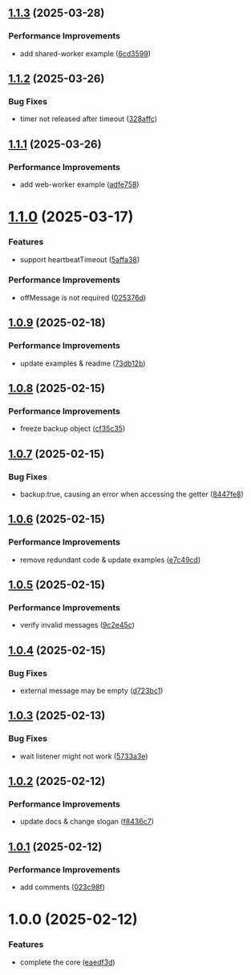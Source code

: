 ## [1.1.3](https://github.com/molvqingtai/comctx/compare/v1.1.2...v1.1.3) (2025-03-28)


### Performance Improvements

* add shared-worker example ([6cd3599](https://github.com/molvqingtai/comctx/commit/6cd359938d4f1dcc457f459b80e96b2422490012))

## [1.1.2](https://github.com/molvqingtai/comctx/compare/v1.1.1...v1.1.2) (2025-03-26)


### Bug Fixes

* timer not released after timeout ([328affc](https://github.com/molvqingtai/comctx/commit/328affc712a580d203f93a71011ba757c46db73e))

## [1.1.1](https://github.com/molvqingtai/comctx/compare/v1.1.0...v1.1.1) (2025-03-26)


### Performance Improvements

* add web-worker example ([adfe758](https://github.com/molvqingtai/comctx/commit/adfe7580aed8e32b3c40410976377f0755f218de))

# [1.1.0](https://github.com/molvqingtai/comctx/compare/v1.0.9...v1.1.0) (2025-03-17)


### Features

* support heartbeatTimeout ([5affa38](https://github.com/molvqingtai/comctx/commit/5affa385782ab99dbf38d377311a3da80a294890))


### Performance Improvements

* offMessage is not required ([025376d](https://github.com/molvqingtai/comctx/commit/025376d0972a9e027505f9fa17f47a59f5b0c907))

## [1.0.9](https://github.com/molvqingtai/comctx/compare/v1.0.8...v1.0.9) (2025-02-18)


### Performance Improvements

* update examples & readme ([73db12b](https://github.com/molvqingtai/comctx/commit/73db12b2899d35f64153e0b7893cb94d8195a148))

## [1.0.8](https://github.com/molvqingtai/comctx/compare/v1.0.7...v1.0.8) (2025-02-15)


### Performance Improvements

* freeze backup object ([cf35c35](https://github.com/molvqingtai/comctx/commit/cf35c35a0c0229109c6cba88153648dbba488d23))

## [1.0.7](https://github.com/molvqingtai/comctx/compare/v1.0.6...v1.0.7) (2025-02-15)


### Bug Fixes

* backup:true, causing an error when accessing the getter ([8447fe8](https://github.com/molvqingtai/comctx/commit/8447fe84c63bdfffabb0c894ec91cca65875cb33))

## [1.0.6](https://github.com/molvqingtai/comctx/compare/v1.0.5...v1.0.6) (2025-02-15)


### Performance Improvements

* remove redundant code & update examples ([e7c49cd](https://github.com/molvqingtai/comctx/commit/e7c49cd980c2f5026253a7448e1eadd20e813232))

## [1.0.5](https://github.com/molvqingtai/comctx/compare/v1.0.4...v1.0.5) (2025-02-15)


### Performance Improvements

* verify invalid messages ([9c2e45c](https://github.com/molvqingtai/comctx/commit/9c2e45cb243cd85c0e0d46af45e49e10b877be2a))

## [1.0.4](https://github.com/molvqingtai/comctx/compare/v1.0.3...v1.0.4) (2025-02-15)


### Bug Fixes

* external message may be empty ([d723bc1](https://github.com/molvqingtai/comctx/commit/d723bc1ae2ce16e91b40313e75928231a87064df))

## [1.0.3](https://github.com/molvqingtai/comctx/compare/v1.0.2...v1.0.3) (2025-02-13)


### Bug Fixes

* wait listener might not work ([5733a3e](https://github.com/molvqingtai/comctx/commit/5733a3ee88e8394ccfe5040eaf0b90b99b06e790))

## [1.0.2](https://github.com/molvqingtai/comctx/compare/v1.0.1...v1.0.2) (2025-02-12)


### Performance Improvements

* update docs & change slogan ([f8436c7](https://github.com/molvqingtai/comctx/commit/f8436c73e88bef6baa8d7fd52d5c545770292dd8))

## [1.0.1](https://github.com/molvqingtai/comctx/compare/v1.0.0...v1.0.1) (2025-02-12)


### Performance Improvements

* add comments ([023c98f](https://github.com/molvqingtai/comctx/commit/023c98fc5cc1fa5fa52679d4fa558b9fa601ab49))

# 1.0.0 (2025-02-12)


### Features

* complete the core ([eaedf3d](https://github.com/molvqingtai/comctx/commit/eaedf3d9100b34f9ce8b25899cb3991216b37847))
